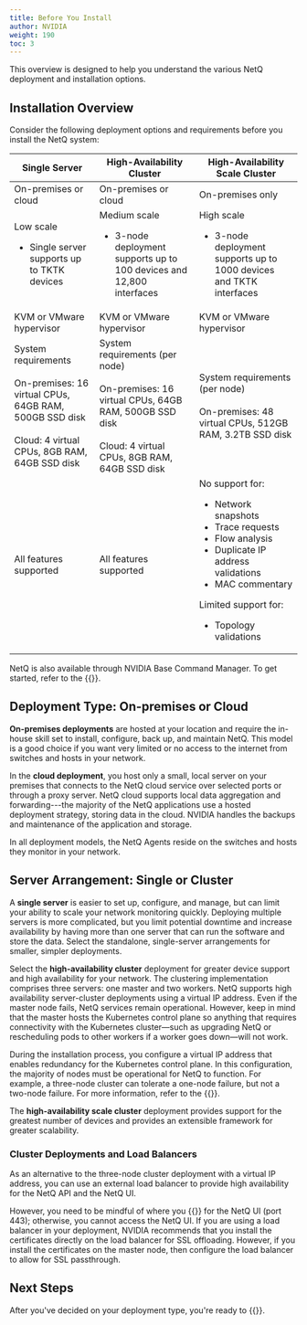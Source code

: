 ```yaml
---
title: Before You Install
author: NVIDIA
weight: 190
toc: 3
---
```


This overview is designed to help you understand the various NetQ deployment and installation options. 

## Installation Overview

Consider the following deployment options and requirements before you install the NetQ system: <!--add BCM column?-->

| Single Server | High-Availability Cluster| High-Availability Scale Cluster |
| --- | --- | --- |
| On-premises or cloud | On-premises or cloud | On-premises only |
| Low scale<ul><li>Single server supports up to TKTK devices</li></ul>| Medium scale<ul><li>3-node deployment supports up to 100 devices and 12,800 interfaces</li></ul>|  High scale<ul><li>3-node deployment supports up to 1000 devices and TKTK interfaces</li></ul>|
| KVM or VMware hypervisor | KVM or VMware hypervisor | KVM or VMware hypervisor |
| System requirements<br><br> On-premises: 16 virtual CPUs, 64GB RAM, 500GB SSD disk<br><br>Cloud: 4 virtual CPUs, 8GB RAM, 64GB SSD disk | System requirements (per node)<br><br> On-premises: 16 virtual CPUs, 64GB RAM, 500GB SSD disk<br><br>Cloud: 4 virtual CPUs, 8GB RAM, 64GB SSD disk |  System requirements (per node)<br><br>On-premises: 48 virtual CPUs, 512GB RAM, 3.2TB SSD disk|
| All features supported | All features supported|  No support for:<ul><li>Network snapshots</li><li>Trace requests</li><li>Flow analysis</li><li>Duplicate IP address validations</li><li>MAC commentary</li></ul> Limited support for:<ul><li>Topology validations</li></ul>|

NetQ is also available through NVIDIA Base Command Manager. To get started, refer to the {{<exlink url="https://docs.nvidia.com/base-command-manager/#product-manuals" text="Base Command Manager administrator and containerization manuals">}}.
## Deployment Type: On-premises or Cloud

**On-premises deployments** are hosted at your location and require the in-house skill set to install, configure, back up, and maintain NetQ. This model is a good choice if you want very limited or no access to the internet from switches and hosts in your network. 

In the **cloud deployment**, you host only a small, local server on your premises that connects to the NetQ cloud service over selected ports or through a proxy server. NetQ cloud supports local data aggregation and forwarding---the majority of the NetQ applications use a hosted deployment strategy, storing data in the cloud. NVIDIA handles the backups and maintenance of the application and storage.

In all deployment models, the NetQ Agents reside on the switches and hosts they monitor in your network.

## Server Arrangement: Single or Cluster

A **single server** is easier to set up, configure, and manage, but can limit your ability to scale your network monitoring quickly. Deploying multiple servers is more complicated, but you limit potential downtime and increase availability by having more than one server that can run the software and store the data. Select the standalone, single-server arrangements for smaller, simpler deployments.

Select the **high-availability cluster** deployment for greater device support and high availability for your network. The clustering implementation comprises three servers: one master and two workers. NetQ supports high availability server-cluster deployments using a virtual IP address. Even if the master node fails, NetQ services remain operational. However, keep in mind that the master hosts the Kubernetes control plane so anything that requires connectivity with the Kubernetes cluster&mdash;such as upgrading NetQ or rescheduling pods to other workers if a worker goes down&mdash;will not work.

During the installation process, you configure a virtual IP address that enables redundancy for the Kubernetes control plane. In this configuration, the majority of nodes must be operational for NetQ to function. For example, a three-node cluster can tolerate a one-node failure, but not a two-node failure. For more information, refer to the {{<exlink url="https://etcd.io/docs/v3.3/faq/" text="etcd documentation">}}.

The **high-availability scale cluster** deployment provides support for the greatest number of devices and provides an extensible framework for greater scalability. <!--As the number of devices in your network grows, you can add additional nodes to the cluster to support the additional devices. 4.12 supports only 3-node cluster-->

### Cluster Deployments and Load Balancers

As an alternative to the three-node cluster deployment with a virtual IP address, you can use an external load balancer to provide high availability for the NetQ API and the NetQ UI.

However, you need to be mindful of where you {{<link title="Install a Custom Signed Certificate" text="install the certificates">}} for the NetQ UI (port 443); otherwise, you cannot access the NetQ UI. If you are using a load balancer in your deployment, NVIDIA recommends that you install the certificates directly on the load balancer for SSL offloading. However, if you install the certificates on the master node, then configure the load balancer to allow for SSL passthrough.

## Next Steps

After you've decided on your deployment type, you're ready to {{<link title="Install the NetQ System" text="install NetQ">}}.